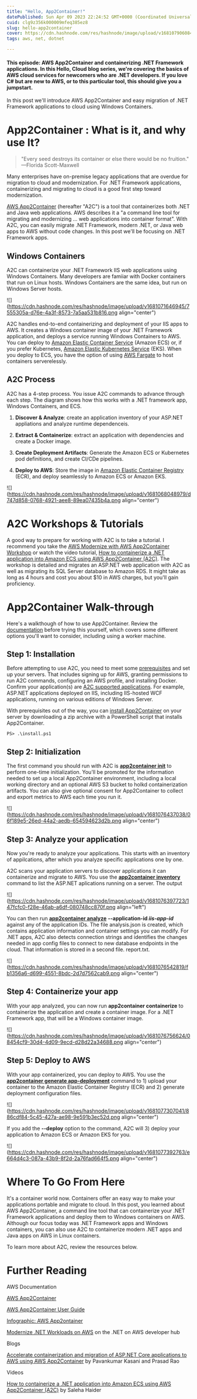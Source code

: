 ```yaml
---
title: "Hello, App2Container!"
datePublished: Sun Apr 09 2023 22:24:52 GMT+0000 (Coordinated Universal Time)
cuid: clg9z356k000009mfeq385ez8
slug: hello-app2container
cover: https://cdn.hashnode.com/res/hashnode/image/upload/v1681079060844/38d4b9b4-81fe-49d6-b821-cb86022b6043.png
tags: aws, net, dotnet

---
```


#### This episode: AWS App2Container and containerizing .NET Framework applications. In this Hello, Cloud blog series, we're covering the basics of AWS cloud services for newcomers who are .NET developers. If you love C# but are new to AWS, or to this particular tool, this should give you a jumpstart.

In this post we'll introduce AWS App2Container and easy migration of .NET Framework applications to cloud using Windows Containers.

# App2Container : What is it, and why use It?

> "Every seed destroys its container or else there would be no fruition." —Florida Scott-Maxwell

Many enterprises have on-premise legacy applications that are overdue for migration to cloud and modernization. For .NET Framework applications, containerizing and migrating to cloud is a good first step toward modernization.

[AWS App2Container](https://aws.amazon.com/app2container/) (hereafter "A2C") is a tool that containerizes both .NET and Java web applications. AWS describes it a "a command line tool for migrating and modernizing ... web applications into container format". With A2C, you can easily migrate .NET Framework, modern .NET, or Java web apps to AWS without code changes. In this post we'll be focusing on .NET Framework apps.

## Windows Containers

A2C can containerize your .NET Framework IIS web applications using Windows Containers. Many developers are famiiar with Docker containers that run on Linux hosts. Windows Containers are the same idea, but run on Windows Server hosts.

![](https://cdn.hashnode.com/res/hashnode/image/upload/v1681071646945/7555305a-d76e-4a3f-8573-7a5aa531b816.png align="center")

A2C handles end-to-end containerizing and deployment of your IIS apps to AWS. It creates a Windows container image of your .NET Framework application, and deploys a service running Windows Containers to AWS. You can deploy to [Amazon Elastic Container Service](https://aws.amazon.com/ecs/) (Amazon ECS) or, if you prefer Kubernetes, [Amazon Elastic Kubernetes Service](https://aws.amazon.com/eks/) (EKS). When you deploy to ECS, you have the option of using [AWS Fargate](https://aws.amazon.com/fargate/) to host containers serverelessly.

## A2C Process

A2C has a 4-step process. You issue A2C commands to advance through each step. The diagram shows how this works with a .NET framework app, Windows Containers, and ECS.

1. **Discover & Analyze**: create an application inventory of your ASP.NET appliations and analyze runtime dependenceis.
    
2. **Extract & Containerize**: extract an application with dependencies and create a Docker image.
    
3. **Create Deployment Artifacts**: Generate the Amazon ECS or Kubernetes pod definitions, and create CI/CDe pipelines.
    
4. **Deploy to AWS**: Store the image in [Amazon Elastic Container Registry](https://aws.amazon.com/ecr/) (ECR), and deploy seamlessly to Amazon ECS or Amazon EKS.
    

![](https://cdn.hashnode.com/res/hashnode/image/upload/v1681068048979/d747d858-0768-4921-aee8-89ea07435b4a.png align="center")

# A2C Workshops & Tutorials

A good way to prepare for working with A2C is to take a tutorial. I recommend you take the [AWS Modernize with AWS App2Container Workshop](https://catalog.us-east-1.prod.workshops.aws/workshops/2c1e5f50-0ebe-4c02-a957-8a71ba1e8c89/en-US/net-modernize-your-app/net-containerize-your-app) or watch the video tutorial, [How to containerize a .NET application into Amazon ECS using AWS App2Container (A2C)](https://www.youtube.com/watch?v=UH00bPngaVI). The workshop is detailed and migrates an ASP.NET web application with A2C as well as migrating its SQL Server database to Amazon RDS. It might take as long as 4 hours and cost you about $10 in AWS charges, but you'll gain proficiency.

# App2Container Walk-through

Here's a walkthough of how to use App2Container. Review the [documentation](https://docs.aws.amazon.com/app2container/latest/UserGuide/what-is-a2c.html) before trying this yourself, which covers some different options you'll want to consider, including using a worker machine.

## Step 1: Installation

Before attempting to use A2C, you need to meet some [prerequisites](https://docs.aws.amazon.com/app2container/latest/UserGuide/start-containerize-prereq.html) and set up your servers. That includes signing up for AWS, granting permissions to run A2C commands, configuring an AWS profile, and installing Docker. Confirm your application(s) are [A2C supported applications](https://docs.aws.amazon.com/app2container/latest/UserGuide/supported-applications.html). For example, ASP.NET applications deployed on IIS, including IIS-hosted WCF applications, running on various editions of Windows Server.

With prerequisites out of the way, you can [install App2Container](https://docs.aws.amazon.com/app2container/latest/UserGuide/start-step1-install.html) on your server by downloading a zip archive with a PowerShell script that installs App2Container.

`PS> .\install.ps1`

## Step 2: Initialization

The first command you should run with A2C is [**app2container init**](https://docs.aws.amazon.com/app2container/latest/UserGuide/cmd-init.html) to perform one-time initialization. You'll be promoted for the information needed to set up a local App2Container environment, including a local working directory and an optional AWS S3 bucket to holkd containerization artifacts. You can also give optional consent for App2Container to collect and export metrics to AWS each time you run it.

![](https://cdn.hashnode.com/res/hashnode/image/upload/v1681076437038/06f189e5-26ed-44a2-aedb-654594623d2b.png align="center")

## Step 3: Analyze your application

Now you're ready to analyze your applications. This starts with an inventory of appilcations, after which you analyze specific applications one by one.

A2C scans your application servers to discover applications it can containerize and migrate to AWS. You use the [**app2container inventory**](https://docs.aws.amazon.com/app2container/latest/UserGuide/cmd-init.html) command to list the ASP.NET aplications running on a server. The output

![](https://cdn.hashnode.com/res/hashnode/image/upload/v1681076397723/147fcfc0-f28e-46ab-a6df-080748cc870f.png align="left")

You can then run [**app2container analyze**](https://docs.aws.amazon.com/app2container/latest/UserGuide/cmd-analyze.html) **--application-id *iis-app-id*** against any of the application IDs. The file analysis.json is created, which contains application information and container settings you can modify. For .NET apps, A2C also detects connection strings and identifies the changes needed in app config files to connect to new database endpoints in the cloud. That information is stored in a second file. report.txt.

![](https://cdn.hashnode.com/res/hashnode/image/upload/v1681076542819/fb1356a6-d699-4551-8bdc-2d7d7562cab9.png align="center")

## Step 4: Containerize your app

With your app analyzed, you can now run **app2container containerize** to containerize the application and create a container image. For a .NET Framework app, that will be a Windows container image.

![](https://cdn.hashnode.com/res/hashnode/image/upload/v1681076756624/08454cf9-30d4-4d09-9ecd-d28d22a34688.png align="center")

## Step 5: Deploy to AWS

With your app containerized, you can deploy to AWS. You use the [**app2container generate app-deployment**](https://docs.aws.amazon.com/app2container/latest/UserGuide/cmd-generate-appdeploy.html) command to 1) upload your container to the Amazon Elastic Container Registry (ECR) and 2) generate deployment configuration files.

![](https://cdn.hashnode.com/res/hashnode/image/upload/v1681077307041/886cdf84-5c45-427a-ae98-9e591b3ec52d.png align="center")

If you add the **\--deploy** option to the command, A2C will 3) deploy your application to Amazon ECS or Amazon EKS for you.

![](https://cdn.hashnode.com/res/hashnode/image/upload/v1681077392763/e664d4c3-087a-43b9-8f2d-2a76fad664f5.png align="center")

# Where To Go From Here

It's a container world now. Containers offer an easy way to make your applications portable and migrate to cloud. In this post, you learned about AWS App2Container, a command line tool that can containerize your .NET Framework applications and deploy them to Windows containers on AWS. Although our focus today was .NET Framework apps and Windows containers, you can also use A2C to containerize modern .NET apps and Java apps on AWS in Linux containers.

To learn more about A2C, review the resources below.

# Further Reading

AWS Documentation

[AWS App2Container](https://aws.amazon.com/app2container/)

[AWS App2Container User Guide](https://docs.aws.amazon.com/app2container/latest/UserGuide/start-intro.html)

[Infographic: AWS App2ontainer](https://d1.awsstatic.com/developer/-net-assets/infographic_a2c_v5.pdf)

[Modernize .NET Workloads on AWS](https://aws.amazon.com/developer/language/net/modernize/) on the .NET on AWS developer hub

Blogs

[Accelerate containerization and migration of ASP.NET Core applications to AWS using AWS App2Container](https://aws.amazon.com/blogs/modernizing-with-aws/containerize-asp-net-core-applications-using-aws-app2container/) by Pavankumar Kasani and Prasad Rao

Videos

[How to containerize a .NET application into Amazon ECS using AWS App2Container (A2C)](https://www.youtube.com/watch?v=UH00bPngaVI) by Saleha Haider
